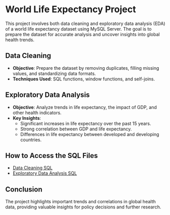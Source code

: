 # World Life Expectancy Project

This project involves both data cleaning and exploratory data analysis (EDA) of a world life expectancy dataset using MySQL Server. The goal is to prepare the dataset for accurate analysis and uncover insights into global health trends.

## Data Cleaning

- **Objective**: Prepare the dataset by removing duplicates, filling missing values, and standardizing data formats.
- **Techniques Used**: SQL functions, window functions, and self-joins.

## Exploratory Data Analysis

- **Objective**: Analyze trends in life expectancy, the impact of GDP, and other health indicators.
- **Key Insights**:
  - Significant increases in life expectancy over the past 15 years.
  - Strong correlation between GDP and life expectancy.
  - Differences in life expectancy between developed and developing countries.

## How to Access the SQL Files

- [Data Cleaning SQL](./data-cleaning.sql)
- [Exploratory Data Analysis SQL](./exploratory-data-analysis.sql)

## Conclusion

The project highlights important trends and correlations in global health data, providing valuable insights for policy decisions and further research.
